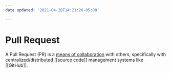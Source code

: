 ```yaml
---
date updated: '2021-04-28T14:21:26-05:00'

---
```


# Pull Request

A Pull Request (PR) is a [means of collaboration](https://docs.github.com/en/github/collaborating-with-issues-and-pull-requests/about-pull-requests) with others, specifically with centralized/distributed [[source code]] management systems like [[GitHub]].
